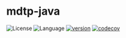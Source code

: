 # mdtp-java

![License](https://img.shields.io/badge/license-Apache2.0-green) ![Language](https://img.shields.io/badge/language-Java-blue.svg) [![version](https://img.shields.io/github/v/tag/protocol-laboratory/mdtp-java?label=release&color=blue)](https://github.com/protocol-laboratory/mdtp-java/releases) [![codecov](https://codecov.io/gh/protocol-laboratory/mdtp-java/branch/main/graph/badge.svg)](https://codecov.io/gh/protocol-laboratory/mdtp-java)
